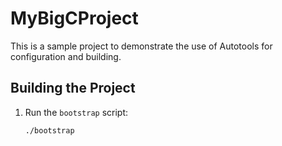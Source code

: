 # MyBigCProject

This is a sample project to demonstrate the use of Autotools for configuration and building.

## Building the Project

1. Run the `bootstrap` script:
   ```bash
   ./bootstrap

